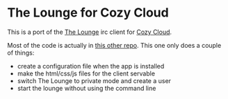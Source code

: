 # The Lounge for Cozy Cloud

This is a port of the [The Lounge](https://thelounge.github.io/) irc client for [Cozy Cloud](https://cozy.io/).

Most of the code is actually in [this other repo](https://github.com/y-lohse/lounge). This one only does a couple of things:

- create a configuration file when the app is installed
- make the html/css/js files for the client servable
- switch The Lounge to private mode and create a user
- start the lounge without using the command line
